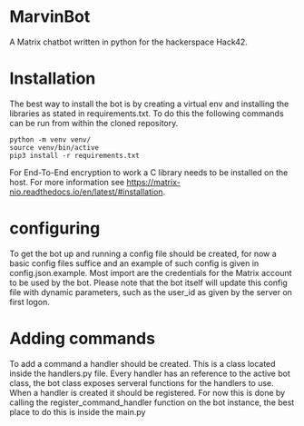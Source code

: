 # MarvinBot
A Matrix chatbot written in python for the hackerspace Hack42.

# Installation
The best way to install the bot is by creating a virtual env and installing the libraries as stated in requirements.txt. To do this the following commands can be run from within the cloned repository.

```
python -m venv venv/
source venv/bin/active
pip3 install -r requirements.txt
```

For End-To-End encryption to work a C library needs to be installed on the host. For more information see https://matrix-nio.readthedocs.io/en/latest/#installation.


# configuring
To get the bot up and running a config file should be created, for now a basic config files suffice and an example of such config is given in config.json.example. Most import are the credentials for the Matrix account to be used by the bot.
Please note that the bot itself will update this config file with dynamic parameters, such as the user_id as given by the server on first logon.

# Adding commands
To add a command a handler should be created. This is a class located inside the handlers.py file. Every handler has an reference to the active bot class, the bot class exposes serveral functions for the handlers to use.
When a handler is created it should be registered. For now this is done by calling the register_command_handler function on the bot instance, the best place to do this is inside the main.py

